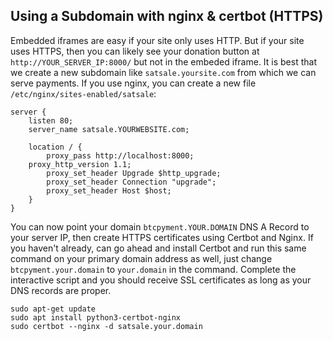 ## Using a Subdomain with nginx & certbot (HTTPS)
Embedded iframes are easy if your site only uses HTTP. But if your site uses HTTPS, then you can likely see your donation button at `http://YOUR_SERVER_IP:8000/` but not in the embeded iframe. It is best that we create a new subdomain like `satsale.yoursite.com` from which we can serve payments. If you use nginx, you can create a new file `/etc/nginx/sites-enabled/satsale`:
```
server {
    listen 80;
    server_name satsale.YOURWEBSITE.com;

    location / {
        proxy_pass http://localhost:8000;
	proxy_http_version 1.1;
        proxy_set_header Upgrade $http_upgrade;
        proxy_set_header Connection "upgrade";
        proxy_set_header Host $host;
    }
}
```
You can now point your domain `btcpyment.YOUR.DOMAIN` DNS A Record to your server IP, then create HTTPS certificates using Certbot and Nginx. If you haven't already, can go ahead and install Certbot and run this same command on your primary domain address as well, just change `btcpyment.your.domain` to `your.domain` in the command.
Complete the interactive script and you should receive SSL certificates as long as your DNS records are proper.
```
sudo apt-get update
sudo apt install python3-certbot-nginx
sudo certbot --nginx -d satsale.your.domain
```
